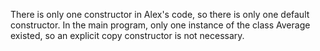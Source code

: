 There is only one constructor in Alex's code, so there is only one
default constructor. In the main program, only one instance of the
class Average existed, so an explicit copy constructor is not
necessary.


